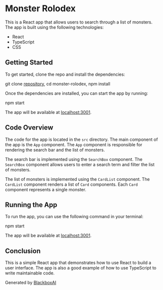# Monster Rolodex

This is a React app that allows users to search through a list of monsters. The app is built using the following technologies:

* React
* TypeScript
* CSS

## Getting Started

To get started, clone the repo and install the dependencies:

git clone [repository](https://github.com/your-username/monster-rolodex.git),
cd monster-rolodex,
npm install

Once the dependencies are installed, you can start the app by running:

npm start

The app will be available at [localhost:3001](http://localhost:3001).

## Code Overview

The code for the app is located in the `src` directory. The main component of the app is the `App` component. The `App` component is responsible for rendering the search bar and the list of monsters.

The search bar is implemented using the `SearchBox` component. The `SearchBox` component allows users to enter a search term and filter the list of monsters.

The list of monsters is implemented using the `CardList` component. The `CardList` component renders a list of `Card` components. Each `Card` component represents a single monster.

## Running the App

To run the app, you can use the following command in your terminal:

npm start

The app will be available at [localhost:3001](http://localhost:3001).

## Conclusion

This is a simple React app that demonstrates how to use React to build a user interface. The app is also a good example of how to use TypeScript to write maintainable code.

Generated by [BlackboxAI](https://www.useblackbox.ai)